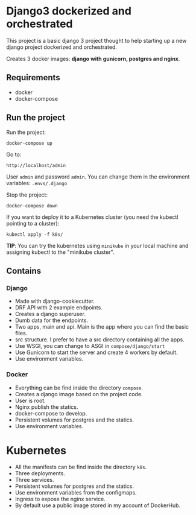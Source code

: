 # Django3 dockerized and orchestrated

This project is a basic django 3 project thought to help starting up a new django project
dockerized and orchestrated.

Creates 3 docker images: **django with gunicorn, postgres and nginx**.

## Requirements
- docker
- docker-compose

## Run the project

Run the project:
```
docker-compose up
```

Go to:
```
http://localhost/admin
```
User `admin` and password `admin`. You can change them in the environment variables: `.envs/.django`

Stop the project:
```
docker-compose down
```

If you want to deploy it to a Kubernetes cluster (you need the kubectl pointing to a cluster):
```
kubectl apply -f k8s/
```

**TIP**: You can try the kubernetes using `minikube` in your local machine and assigning kubectl to the "minikube cluster".

## Contains
### Django
- Made with django-cookiecutter.
- DRF API with 2 example endpoints.
- Creates a django superuser.
- Dumb data for the endpoints.
- Two apps, main and api. Main is the app where you can find the basic files.
- src structure. I prefer to have a src directory containing all the apps.
- Use WSGI, you can change to ASGI in `compose/django/start`
- Use Gunicorn to start the server and create 4 workers by default.
- Use environment variables.

### Docker
- Everything can be find inside the directory `compose`.
- Creates a django image based on the project code.
- User is root.
- Nginx publish the statics.
- docker-compose to develop.
- Persistent volumes for postgres and the statics.
- Use environment variables.

# Kubernetes
- All the manifests can be find inside the directory `k8s`.
- Three deployments.
- Three services.
- Persistent volumes for postgres and the statics.
- Use environment variables from the configmaps.
- Ingress to expose the nginx service.
- By default use a public image stored in my account of DockerHub.